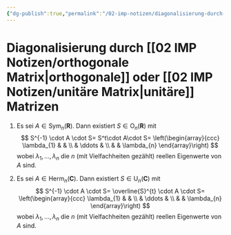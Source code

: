 ```yaml
---
{"dg-publish":true,"permalink":"/02-imp-notizen/diagonalisierung-durch-orthogonale-oder-unitaere-matrizen/"}
---
```


# Diagonalisierung durch [[02 IMP Notizen/orthogonale Matrix|orthogonale]] oder [[02 IMP Notizen/unitäre Matrix|unitäre]] Matrizen
1. Es sei $A \in \operatorname{Sym}_{n}(\mathbf{R})$. Dann existiert $S \in \mathrm{O}_{n}(\mathbf{R})$ mit
$$
S^{-1} \cdot A \cdot S= S^t\cdot A\cdot S= \left(\begin{array}{ccc}
\lambda_{1} & & \\
& \ddots & \\
& & \lambda_{n}
\end{array}\right)
$$
wobei $\lambda_{1}, \ldots, \lambda_{n}$ die $n$ (mit Vielfachheiten gezählt) reellen Eigenwerte von $A$ sind.

2. Es sei $A \in \operatorname{Herm}_{n}(\mathbf{C})$. Dann existiert $S \in \mathrm{U}_{n}(\mathbf{C})$ mit
$$
S^{-1} \cdot A \cdot S= \overline{S}^{t} \cdot A \cdot S= \left(\begin{array}{ccc}
\lambda_{1} & & \\
& \ddots & \\
& & \lambda_{n}
\end{array}\right)
		$$
wobei $\lambda_{1}, \ldots, \lambda_{n}$ die $n$ (mit Vielfachheiten gezählt) reellen Eigenwerte von $A$ sind.